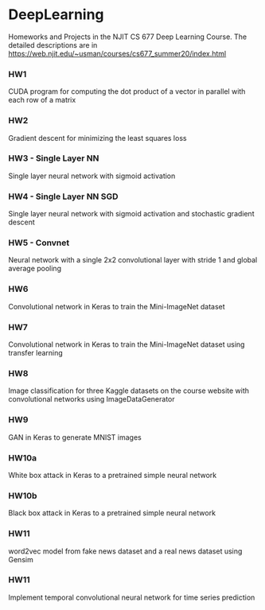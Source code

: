 # DeepLearning

Homeworks and Projects in the NJIT CS 677 Deep Learning Course. The detailed descriptions are in https://web.njit.edu/~usman/courses/cs677_summer20/index.html

### HW1
CUDA program for computing the dot product of a vector in parallel with each row of a matrix
### HW2
Gradient descent for minimizing the least squares loss
### HW3 - Single Layer NN 
Single layer neural network with sigmoid activation
### HW4 - Single Layer NN SGD
Single layer neural network with sigmoid activation and stochastic gradient descent
### HW5 - Convnet
Neural network with a single 2x2 convolutional layer with stride 1 and global average pooling
### HW6
Convolutional network in Keras to train the Mini-ImageNet dataset
### HW7
Convolutional network in Keras to train the Mini-ImageNet dataset using transfer learning
### HW8
Image classification for three Kaggle datasets on the course website with convolutional networks using ImageDataGenerator
### HW9
GAN in Keras to generate MNIST images
### HW10a
White box attack in Keras to a pretrained simple neural network
### HW10b
Black box attack in Keras to a pretrained simple neural network
### HW11
word2vec model from fake news dataset and a real news dataset using Gensim 
### HW11
Implement temporal convolutional neural network for time series prediction





